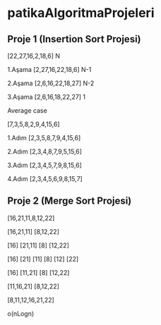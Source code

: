 # patikaAlgoritmaProjeleri

## Proje 1 (Insertion Sort Projesi)
[22,27,16,2,18,6] N

1.Aşama
[2,27,16,22,18,6] N-1

2.Aşama
[2,6,16,22,18,27] N-2

3.Aşama
[2,6,16,18,22,27] 1

Average case

[7,3,5,8,2,9,4,15,6]

1.Adım
[2,3,5,8,7,9,4,15,6]

2.Adım
[2,3,4,8,7,9,5,15,6]

3.Adım
[2,3,4,5,7,9,8,15,6]

4.Adım
[2,3,4,5,6,9,8,15,7]


## Proje 2 (Merge Sort Projesi)

[16,21,11,8,12,22] 

[16,21,11]           [8,12,22]

[16]   [21,11]       [8]    [12,22]

[16]  [21]  [11]     [8]  [12]  [22]	
 
[16]  [11,21]        [8]  [12,22]

[11,16,21]           [8,12,22]

[8,11,12,16,21,22]  

o(nLogn)
